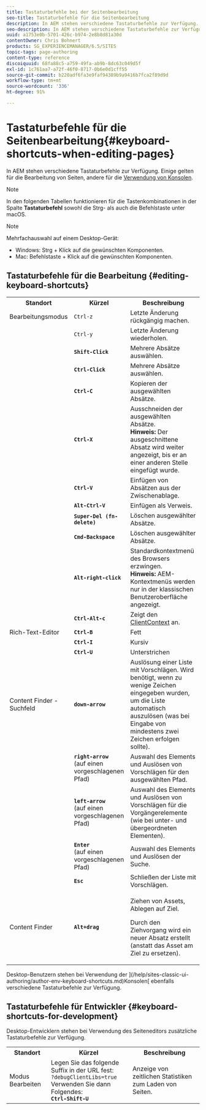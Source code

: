 ```yaml
---
title: Tastaturbefehle bei der Seitenbearbeitung
seo-title: Tastaturbefehle für die Seitenbearbeitung
description: In AEM stehen verschiedene Tastaturbefehle zur Verfügung. Einige gelten für die Bearbeitung von Seiten, andere für die Verwendung von Konsolen.
seo-description: In AEM stehen verschiedene Tastaturbefehle zur Verfügung. Einige gelten für die Bearbeitung von Seiten, andere für die Verwendung von Konsolen.
uuid: a1753e0b-5701-426c-b974-2e8b8d81a30d
contentOwner: Chris Bohnert
products: SG_EXPERIENCEMANAGER/6.5/SITES
topic-tags: page-authoring
content-type: reference
discoiquuid: 68fa88c5-a759-49fa-ab9b-8dc63c049d5f
exl-id: 1c761aa7-a72f-46f0-8717-0b6e0d1cff55
source-git-commit: b220adf6fa3e9faf94389b9a9416b7fca2f89d9d
workflow-type: tm+mt
source-wordcount: '336'
ht-degree: 91%

---
```


# Tastaturbefehle für die Seitenbearbeitung{#keyboard-shortcuts-when-editing-pages}

In AEM stehen verschiedene Tastaturbefehle zur Verfügung. Einige gelten für die Bearbeitung von Seiten, andere für die [Verwendung von Konsolen](/help/sites-classic-ui-authoring/author-env-keyboard-shortcuts.md).

>[!NOTE]
>
>In den folgenden Tabellen funktionieren für die Tastenkombinationen in der Spalte **Tastaturbefehl** sowohl die Strg- als auch die Befehlstaste unter macOS.

>[!NOTE]
>
>Mehrfachauswahl auf einem Desktop-Gerät:
>
>* Windows: Strg + Klick auf die gewünschten Komponenten.
>* Mac: Befehlstaste + Klick auf die gewünschten Komponenten.

>



## Tastaturbefehle für die Bearbeitung {#editing-keyboard-shortcuts}

<table>
 <tbody>
  <tr>
   <th>Standort</th>
   <th>Kürzel</th>
   <th>Beschreibung</th>
  </tr>
  <tr>
   <td>Bearbeitungsmodus</td>
   <td><code>Ctrl-z</code></td>
   <td>Letzte Änderung rückgängig machen.</td>
  </tr>
  <tr>
   <td> </td>
   <td><code>Ctrl-y</code></td>
   <td>Letzte Änderung wiederholen.</td>
  </tr>
  <tr>
   <td> </td>
   <td><strong><code>Shift-Click</code></strong></td>
   <td>Mehrere Absätze auswählen.</td>
  </tr>
  <tr>
   <td> </td>
   <td><strong><code>Ctrl-Click</code></strong></td>
   <td>Mehrere Absätze auswählen.</td>
  </tr>
  <tr>
   <td> </td>
   <td><strong><code>Ctrl-C</code></strong></td>
   <td>Kopieren der ausgewählten Absätze.</td>
  </tr>
  <tr>
   <td> </td>
   <td><strong><code>Ctrl-X</code></strong></td>
   <td>Ausschneiden der ausgewählten Absätze.<strong><br /> Hinweis:</strong> Der ausgeschnittene Absatz wird weiter angezeigt, bis er an einer anderen Stelle eingefügt wurde.</td>
  </tr>
  <tr>
   <td> </td>
   <td><strong><code>Ctrl-V</code></strong></td>
   <td>Einfügen von Absätzen aus der Zwischenablage.</td>
  </tr>
  <tr>
   <td> </td>
   <td><strong><code>Alt-Ctrl-V</code></strong></td>
   <td>Einfügen als Verweis.</td>
  </tr>
  <tr>
   <td> </td>
   <td><strong><code>Super-Del (fn-delete)</code></strong></td>
   <td>Löschen ausgewählter Absätze.</td>
  </tr>
  <tr>
   <td> </td>
   <td><strong><code>Cmd-Backspace</code></strong></td>
   <td>Löschen ausgewählter Absätze.</td>
  </tr>
  <tr>
   <td> </td>
   <td><strong><code>Alt-right-click</code></strong></td>
   <td>Standardkontextmenü des Browsers erzwingen.<br />
<strong>Hinweis:</strong> AEM-Kontextmenüs werden nur in der klassischen Benutzeroberfläche angezeigt.</td>
  </tr>
  <tr>
   <td> </td>
   <td><strong><code>Ctrl-Alt-c</code></strong></td>
   <td>Zeigt den <a href="/help/sites-administering/client-context.md">ClientContext</a> an.</td>
  </tr>
  <tr>
   <td>Rich-Text-Editor<br /> </td>
   <td><strong><code>Ctrl-B</code></strong><br /> </td>
   <td>Fett</td>
  </tr>
  <tr>
   <td> </td>
   <td><strong><code>Ctrl-I</code></strong><br /> </td>
   <td>Kursiv<br /> </td>
  </tr>
  <tr>
   <td> </td>
   <td><strong><code>Ctrl-U</code></strong><br /> </td>
   <td>Unterstrichen</td>
  </tr>
  <tr>
   <td>Content Finder - Suchfeld</td>
   <td><strong><code>down-arrow</code></strong></td>
   <td>Auslösung einer Liste mit Vorschlägen. Wird benötigt, wenn zu wenige Zeichen eingegeben wurden, um die Liste automatisch auszulösen (was bei Eingabe von mindestens zwei Zeichen erfolgen sollte).</td>
  </tr>
  <tr>
   <td> </td>
   <td><strong><code>right-arrow</code></strong><br /> (auf einen vorgeschlagenen Pfad)</td>
   <td>Auswahl des Elements und Auslösen von Vorschlägen für den ausgewählten Pfad.</td>
  </tr>
  <tr>
   <td> </td>
   <td><strong><code>left-arrow</code></strong><br /> (auf einen vorgeschlagenen Pfad)</td>
   <td>Auswahl des Elements und Auslösen von Vorschlägen für die Vorgängerelemente (wie bei unter- und übergeordneten Elementen).</td>
  </tr>
  <tr>
   <td> </td>
   <td><strong><code>Enter</code></strong><br /> (auf einen vorgeschlagenen Pfad)</td>
   <td>Auswahl des Elements und Auslösen der Suche.</td>
  </tr>
  <tr>
   <td> </td>
   <td><strong><code>Esc</code></strong></td>
   <td>Schließen der Liste mit Vorschlägen.</td>
  </tr>
  <tr>
   <td>Content Finder<br /> </td>
   <td><strong><code>Alt+drag</code></strong></td>
   <td><p>Ziehen von Assets, Ablegen auf Ziel.</p> <p>Durch den Ziehvorgang wird ein neuer Absatz erstellt (anstatt das Asset am Ziel zu ersetzen).</p> </td>
  </tr>
 </tbody>
</table>

Desktop-Benutzern stehen bei Verwendung der ](/help/sites-classic-ui-authoring/author-env-keyboard-shortcuts.md)Konsolen[ ebenfalls verschiedene Tastaturbefehle zur Verfügung.

## Tastaturbefehle für Entwickler  {#keyboard-shortcuts-for-development}

Desktop-Entwicklern stehen bei Verwendung des Seiteneditors zusätzliche Tastaturbefehle zur Verfügung.

<table>
 <tbody>
  <tr>
   <th>Standort</th>
   <th>Kürzel</th>
   <th>Beschreibung</th>
  </tr>
  <tr>
   <td>Modus Bearbeiten</td>
   <td>Legen Sie das folgende Suffix in der URL fest:<br /> <code>?debugClientLibs=true</code><br /> Verwenden Sie dann Folgendes:<br /> <strong><code>Ctrl-Shift-U</code></strong></td>
   <td>Anzeige von zeitlichen Statistiken zum Laden von Seiten.</td>
  </tr>
 </tbody>
</table>

